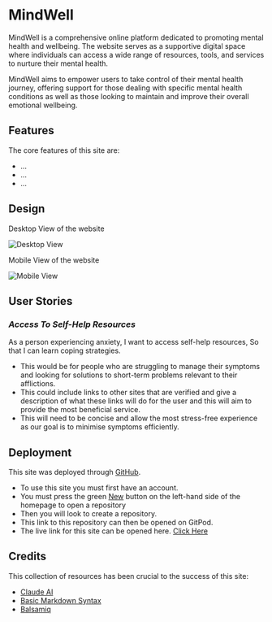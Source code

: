 # MindWell # 
MindWell is a comprehensive online platform dedicated to promoting mental health and wellbeing. The website serves as a supportive digital space where individuals can access a wide range of resources, tools, and services to nurture their mental health.

MindWell aims to empower users to take control of their mental health journey, offering support for those dealing with specific mental health conditions as well as those looking to maintain and improve their overall emotional wellbeing.

## Features ##
The core features of this site are:

- ...
- ...
- ...

## Design ##
Desktop View of the website

![Desktop View](../Formative-Assessment/assets/images/Screenshot%202024-09-30%20111809.png)

Mobile View of the website

![Mobile View](../Formative-Assessment/assets/images/Screenshot%202024-09-30%20112052.png)
## User Stories ##

### *Access To Self-Help Resources* ###
As a person experiencing anxiety,
I want to access self-help resources,
So that I can learn coping strategies.

- This would be for people who are struggling to manage their symptoms and looking for solutions to short-term problems relevant to their afflictions.
- This could include links to other sites that are verified and give a description of what these links will do for the user and this will aim to provide the most beneficial service.
- This will need to be concise and allow the most stress-free experience as our goal is to minimise symptoms efficiently. 

## Deployment ##
This site was deployed through [GitHub](https://github.com).
- To use this site you must first have an account. 
- You must press the green [New](https://github.com/new) button on the left-hand side of the homepage to open a repository
- Then you will look to create a repository. 
- This link to this repository can then be opened on GitPod. 
- The live link for this site can be opened here. [Click Here](https://github.com/jacktaylor85/Formative-Assessment)

## Credits ##
This collection of resources has been crucial to the success of this site:
- [Claude AI](https://www.google.com/url?sa=t&rct=j&q=&esrc=s&source=web&cd=&cad=rja&uact=8&ved=2ahUKEwiL_sntr-qIAxWJQkEAHaRwCIkQFnoECAkQAQ&url=https%3A%2F%2Fclaude.ai%2F&usg=AOvVaw2e9nJiB56fxuZtuB3NvSvX&opi=89978449)
- [Basic Markdown Syntax](https://www.markdownguide.org/basic-syntax/)
- [Balsamiq](https://www.googleadservices.com/pagead/aclk?sa=L&ai=DChcSEwjFjrzkuuqIAxXso1AGHV7DKHwYABAAGgJkZw&ae=2&co=1&gclid=Cj0KCQjwmOm3BhC8ARIsAOSbapU4YSXci5yx-z5CoB0sy1BdT06FtcHm1lbcs6so4oqQeuFCO_ZjDTAaAtOqEALw_wcB&ohost=www.google.com&cid=CAESVuD2QHqr96cVPjs-94X_uG4SlO0kN6MX7viZpp6oCldAtFnAxoXCxWuQjpoBDvhqcxHwPHYT87dVcdBJ1slaeYr3xEOJYNyr-_R0wYpSe3vruU4CwZ-Q&sig=AOD64_3zVzBAoZbC7UEIFCMVAmTwioXvcA&q&adurl&ved=2ahUKEwjBkLfkuuqIAxVraEEAHeQ9FyQQ0Qx6BAgKEAE)
